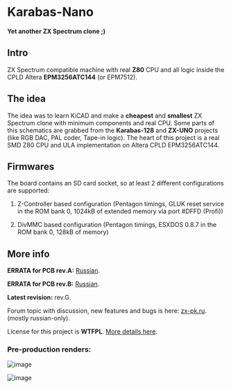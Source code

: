 # Karabas-Nano

**Yet another ZX Spectrum clone ;)**

## Intro

ZX Spectrum compatible machine with real **Z80** CPU and all logic inside the CPLD Altera **EPM3256ATC144** (or EPM7512).

## The idea

The idea was to learn KiCAD and make a **cheapest** and **smallest** ZX Spectrum clone with minimum components and real CPU. 
Some parts of this schematics are grabbed from the **Karabas-128** and **ZX-UNO** projects (like RGB DAC, PAL coder, Tape-in logic).
The heart of this project is a real SMD Z80 CPU and ULA implementation on Altera CPLD EPM3256ATC144. 

## Firmwares

The board contains an SD card socket, so at least 2 different configurations are supported:

1) Z-Controller based configuration (Pentagon timings, GLUK reset service in the ROM bank 0, 1024kB of extended memory via port #DFFD (Profi))

2) DivMMC based configuration (Pentagon timings, ESXDOS 0.8.7 in the ROM bank 0, 128kB of memory)

## More info

**ERRATA for PCB rev.A:** [Russian](https://github.com/andykarpov/karabas-nano/blob/master/ERRATA_revA.md).

**ERRATA for PCB rev.B:** [Russian](https://github.com/andykarpov/karabas-nano/blob/master/ERRATA_revB.md).

**Latest revision:** rev.G.

Forum topic with discussion, new features and bugs is here: [zx-pk.ru](https://zx-pk.ru/threads/30806-karabas-nano.html). (mostly russian-only).

License for this project is **WTFPL**. [More details here](https://github.com/andykarpov/karabas-nano/blob/master/LICENSE.md).


### Pre-production renders:

![image](https://github.com/andykarpov/karabas-nano/raw/master/docs/photos/karabas-nano-revG-top.png)

![image](https://github.com/andykarpov/karabas-nano/raw/master/docs/photos/karabas-nano-revG-bottom.png)

